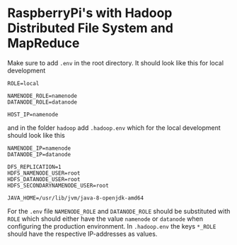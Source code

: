 ﻿# RaspberryPi's with Hadoop Distributed File System and MapReduce

Make sure to add `.env` in the root directory. It should look like this for local development

```dotenv
ROLE=local

NAMENODE_ROLE=namenode
DATANODE_ROLE=datanode

HOST_IP=namenode
```

and in the folder `hadoop` add `.hadoop.env` which for the local development should look like this

```dotenv
NAMENODE_IP=namenode
DATANODE_IP=datanode

DFS_REPLICATION=1
HDFS_NAMENODE_USER=root
HDFS_DATANODE_USER=root
HDFS_SECONDARYNAMENODE_USER=root

JAVA_HOME=/usr/lib/jvm/java-8-openjdk-amd64
```

For the `.env` file `NAMENODE_ROLE` and `DATANODE_ROLE` should be substituted with `ROLE` which should either have the
value `namenode` or `datanode` when configuring the production environment. In `.hadoop.env` the keys `*_ROLE` should
have the respective IP-addresses as values.